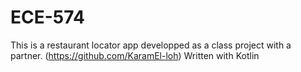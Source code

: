 # ECE-574
This is a restaurant locator app developped as a class project with a partner. (https://github.com/KaramEl-loh) 
Written with Kotlin
